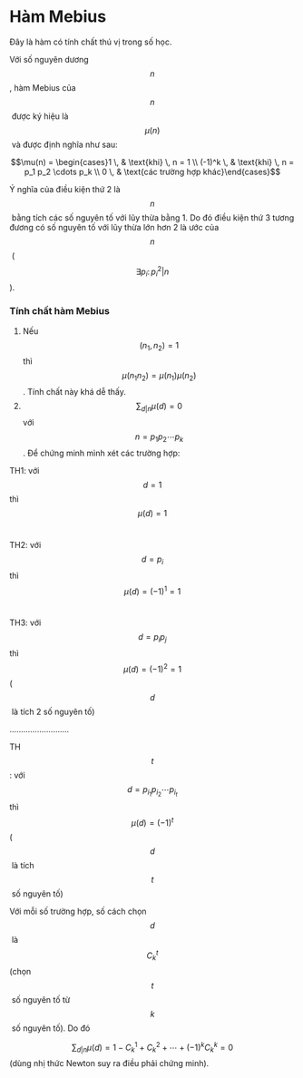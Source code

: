 # Hàm Mebius

Đây là hàm có tính chất thú vị trong số học.

Với số nguyên dương $$n$$​, hàm Mebius của $$n$$​ được ký hiệu là $$\mu(n)$$​ và được định nghĩa như sau:

$$\mu(n) = \begin{cases}1 \, & \text{khi} \, n = 1 \\ (-1)^k \, & \text{khi} \, n = p_1 p_2 \cdots p_k \\ 0 \, & \text{các trường hợp khác}\end{cases}$$

Ý nghĩa của điều kiện thứ 2 là $$n$$​ bằng tích các số nguyên tố với lũy thừa bằng 1. Do đó điều kiện thứ 3 tương đương có số nguyên tố với lũy thừa lớn hơn 2 là ước của $$n$$​ ($$\exists p_i: \, p_i^2 \vert n$$).

### Tính chất hàm Mebius

1. Nếu $$(n_1, n_2) = 1$$​ thì $$\mu(n_1 n_2) = \mu(n_1) \mu(n_2)$$​. Tính chất này khá dễ thấy.
2. $$\displaystyle{\sum_{d \vert n} \mu(d) = 0}$$ với $$n = p_1 p_2 \cdots p_k$$. Để chứng minh mình xét các trường hợp:

TH1: với $$d = 1$$ thì $$\mu(d)=1$$​

TH2: với $$d = p_i$$  thì $$\mu(d) = (-1)^1 = 1$$​

TH3: với $$d = p_i p_j$$​ thì $$\mu(d) = (-1)^2 = 1$$ ($$d$$​ là tích 2 số nguyên tố)

..........................

TH$$t$$: với $$d = p_{i_1} p_{i_2} \cdots p_{i_t}$$ thì $$\mu(d) = (-1)^t$$ ($$d$$​ là tích $$t$$​ số nguyên tố)

Với mỗi số trường hợp, số cách chọn $$d$$​ là $$C^t_k$$​ (chọn $$t$$​ số nguyên tố từ $$k$$​ số nguyên tố). Do đó

$$\displaystyle{\sum_{d \vert n} \mu(d) = 1 - C^1_k + C^2_k + \cdots + (-1)^k C^k_k = 0}$$​ (dùng nhị thức Newton suy ra điều phải chứng minh).
